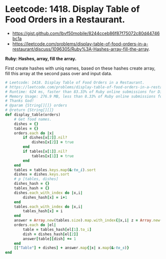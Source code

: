 # Leetcode: 1418. Display Table of Food Orders in a Restaurant.

- https://gist.github.com/lbvf50mobile/8244cceb86f87f75072c80d44746bc1a
- https://leetcode.com/problems/display-table-of-food-orders-in-a-restaurant/discuss/1096305/Ruby%3A-Hashes-array-fill-the-array.

**Ruby: Hashes, array, fill the array.**

First create hashes with uniq names, based on these hashes create array, fill this array at the second pass over and input data.


```Ruby
# Leetcode: 1418. Display Table of Food Orders in a Restaurant.
# https://leetcode.com/problems/display-table-of-food-orders-in-a-restaurant/
# Runtime: 624 ms, faster than 83.33% of Ruby online submissions for Display Table of Food Orders in a Restaurant.
# Memory Usage: 276.9 MB, less than 8.33% of Ruby online submissions for Display Table of Food Orders in a Restaurant.
# Thanks God!
# @param {String[][]} orders
# @return {String[][]}
def display_table(orders)
    # Get food names.
    dishes = {}
    tables = {}
    orders.each do |x|
        if dishes[x[2]].nil?
            dishes[x[2]] = true
        end
        if tables[x[1]].nil?
            tables[x[1]] = true
        end
    end
    tables = tables.keys.map(&:to_i).sort
    dishes = dishes.keys.sort
    # p [tables, dishes]
    dishes_hash = {}
    tables_hash = {}
    dishes.each_with_index do |x,i|
        dishes_hash[x] = i+1
    end
    tables.each_with_index do |x,i|
        tables_hash[x] = i
    end
    answer = Array.new(tables.size).map.with_index{|x,i| z = Array.new(dishes.size+1,0); z[0] = tables[i].to_i; z}
    orders.each do |el|
        table = tables_hash[el[1].to_i]
        dish = dishes_hash[el[2]]
        answer[table][dish] += 1
    end
    [["Table"] + dishes] + answer.map{|x| x.map(&:to_s)}
end
```